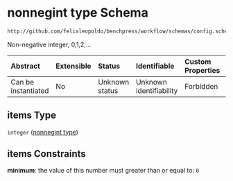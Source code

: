 # nonnegint type Schema

```txt
http://github.com/felixleopoldo/benchpress/workflow/schemas/config.schema.json#/definitions/nonnegintlist/items
```

Non-negative integer, 0,1,2,...

| Abstract            | Extensible | Status         | Identifiable            | Custom Properties | Additional Properties | Access Restrictions | Defined In                                                        |
| :------------------ | :--------- | :------------- | :---------------------- | :---------------- | :-------------------- | :------------------ | :---------------------------------------------------------------- |
| Can be instantiated | No         | Unknown status | Unknown identifiability | Forbidden         | Allowed               | none                | [config.schema.json\*](config.schema.json "open original schema") |

## items Type

`integer` ([nonnegint type](config-definitions-nonnegint-type.md))

## items Constraints

**minimum**: the value of this number must greater than or equal to: `0`
